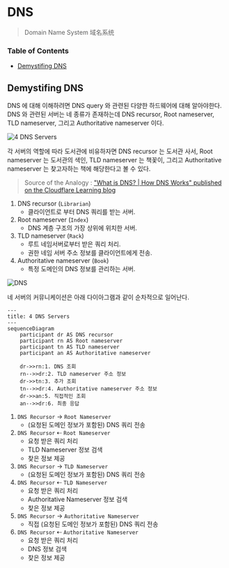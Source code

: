 # DNS
> Domain Name System 域名系统 

### Table of Contents
- [Demystifing DNS](#demystifing-dns)

## Demystifing DNS 

DNS 에 대해 이해하려면 DNS query 와 관련된 다양한 하드웨어에 대해 알아야한다.  
DNS 와 관련된 서버는 네 종류가 존재하는데 DNS recursor, Root nameserver, TLD nameserver, 그리고 Authoritative nameserver 이다. 

![4 DNS Servers](https://github.com/8luebottle/TIL/assets/48475824/5249e7dc-bcd3-4efe-8890-3a2523bf851c)

각 서버의 역할에 따라 도서관에 비유하자면 DNS recursor 는 도서관 사서, Root nameserver 는 도서관의 색인, TLD nameserver 는 책꽃이, 그리고 Authoritative nameserver 는 찾고자하는 책에 해당한다고 볼 수 있다.
> Source of the Analogy : ["What is DNS? | How DNS Works" published on the Cloudflare Learning blog](https://www.cloudflare.com/learning/dns/what-is-dns/)

1. DNS recursor (`Librarian`)
   - 클라이언트로 부터 DNS 쿼리를 받는 서버.
1. Root nameserver (`Index`)
   - DNS 계층 구조의 가장 상위에 위치한 서버.
1. TLD nameserver (`Rack`)
   - 루트 네임서버로부터 받은 쿼리 처리.
   - 권한 네임 서버 주소 정보를 클라이언트에게 전송.
1. Authoritative nameserver (`Book`)
   - 특정 도메인의 DNS 정보를 관리하는 서버.

![DNS](https://github.com/8luebottle/TIL/assets/48475824/d82d149f-91d8-4bd2-a275-eb7ef7feae65)

네 서버의 커뮤니케이션은 아래 다이아그램과 같이 순차적으로 일어난다.

```mermaid
---
title: 4 DNS Servers
---
sequenceDiagram
    participant dr AS DNS recursor
    participant rn AS Root nameserver
    participant tn AS TLD nameserver
    participant an AS Authoritative nameserver

    dr->>rn:1. DNS 조회
    rn-->>dr:2. TLD nameserver 주소 정보
    dr->>tn:3. 추가 조회
    tn-->>dr:4. Authoritative nameserver 주소 정보
    dr->>an:5. 직접적인 조회
    an-->>dr:6. 최종 응답
```
1. `DNS Recursor` → `Root Nameserver`
   - (요청된 도메인 정보가 포함된) DNS 쿼리 전송
1. `DNS Recursor` ⇠ `Root Nameserver`
   - 요청 받은 쿼리 처리
   - TLD Nameserver 정보 검색
   - 찾은 정보 제공
1. `DNS Recursor` → `TLD Nameserver`
   - (요청된 도메인 정보가 포함된) DNS 쿼리 전송
1. `DNS Recursor` ⇠ `TLD Nameserver`
   - 요청 받은 쿼리 처리
   - Authoritative Nameserver 정보 검색
   - 찾은 정보 제공
1. `DNS Recursor` → `Authoritative Nameserver`
   - 직접 (요청된 도메인 정보가 포함된) DNS 쿼리 전송
1. `DNS Recursor` ⇠ `Authoritative Nameserver`
   - 요청 받은 쿼리 처리
   - DNS 정보 검색
   - 찾은 정보 제공
